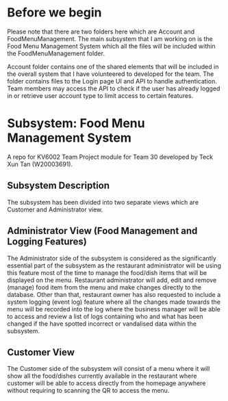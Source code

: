 # Before we begin
Please note that there are two folders here which are Account and FoodMenuManagement. The main subsystem that I am working
on is the Food Menu Management System which all the files will be included within the FoodMenuManagement folder.

Account folder contains one of the shared elements that will be included in the overall system that I have volunteered to developed for the team.
The folder contains files to the Login page UI and API to handle authentication. Team members may access the API to check if the user 
has already logged in or retrieve user account type to limit access to certain features.

# Subsystem: Food Menu Management System
A repo for KV6002 Team Project module for Team 30 developed by Teck Xun Tan (W20003691).


## Subsystem Description
The subsystem has been divided into two separate views which are Customer and Administrator view.

## Administrator View (Food Management and Logging Features)
The Administrator side of the subsystem is considered as the significantly essential part of the subsystem as the restaurant administrator 
will be using this feature most of the time to manage the food/dish items that will be displayed on the menu. Restaurant administrator will
add, edit and remove (manage) food item from the menu and make changes directly to the database. Other than that, restaurant owner has
also requested to include a system logging (event log) feature where all the changes made towards the menu will be recorded into the log where
the business manager will be able to access and review a list of logs containing who and what has been changed if the have spotted incorrect
or vandalised data within the subsystem.

## Customer View
The Customer side of the subsystem will consist of a menu where it will show all the food/dishes currently available in the restaurant where
customer will be able to access directly from the homepage anywhere without requiring to scanning the QR to access the menu.
